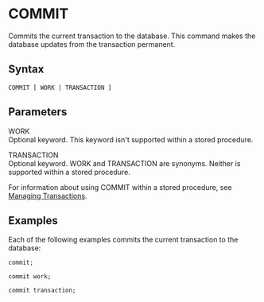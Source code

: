 # COMMIT<a name="r_COMMIT"></a>

Commits the current transaction to the database\. This command makes the database updates from the transaction permanent\.

## Syntax<a name="r_COMMIT-synopsis"></a>

```
COMMIT [ WORK | TRANSACTION ]
```

## Parameters<a name="r_COMMIT-parameters"></a>

WORK  
Optional keyword\. This keyword isn't supported within a stored procedure\. 

TRANSACTION  
Optional keyword\. WORK and TRANSACTION are synonyms\. Neither is supported within a stored procedure\. 

For information about using COMMIT within a stored procedure, see [Managing Transactions](stored-procedure-transaction-management.md)\. 

## Examples<a name="r_COMMIT-examples"></a>

Each of the following examples commits the current transaction to the database:

```
commit;
```

```
commit work;
```

```
commit transaction;
```